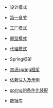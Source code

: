 - 设计模式

- [第一章节](desgin-pattern/Java面试必备：手写单例模式.md)
- [工厂模式](desgin-pattern/工厂模式超详解（代码示例）.md)
- [原型模式](desgin-pattern/设计模式之原型模式.md)
- [代理模式](desgin-pattern/设计模式之代理模式.md)

- Spring框架

- [初识spring框架](spring/【10分钟学Spring】：（一）初识Spring框架.md)
- [依赖注入及示例](spring/【10分钟学Spring】：（二）一文搞懂spring依赖注入（DI）.md)
- [spring的条件化装配](spring/【10分钟学Spring】：（三）你了解spring的高级装配吗_条件化装配bean.md)

- 数据库